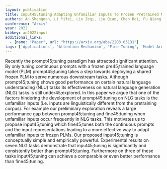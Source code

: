 ```yaml
---
layout: publication
title: Input45;tuning Adapting Unfamiliar Inputs To Frozen Pretrained Models
authors: An Shengnan, Li Yifei, Lin Zeqi, Liu Qian, Chen Bei, Fu Qiang, Chen Weizhu, Zheng Nanning, Lou Jian-guang
conference: "Arxiv"
year: 2022
bibkey: an2022input
additional_links:
  - {name: "Paper", url: "https://arxiv.org/abs/2203.03131"}
tags: ['Applications', 'Attention Mechanism', 'Fine Tuning', 'Model Architecture', 'Pretraining Methods', 'Prompting', 'Training Techniques']
---
```

Recently the prompt45;tuning paradigm has attracted significant attention. By only tuning continuous prompts with a frozen pre45;trained language model (PLM) prompt45;tuning takes a step towards deploying a shared frozen PLM to serve numerous downstream tasks. Although prompt45;tuning shows good performance on certain natural language understanding (NLU) tasks its effectiveness on natural language generation (NLG) tasks is still under45;explored. In this paper we argue that one of the factors hindering the development of prompt45;tuning on NLG tasks is the unfamiliar inputs (i.e. inputs are linguistically different from the pretraining corpus). For example our preliminary exploration reveals a large performance gap between prompt45;tuning and fine45;tuning when unfamiliar inputs occur frequently in NLG tasks. This motivates us to propose input45;tuning which fine45;tunes both the continuous prompts and the input representations leading to a more effective way to adapt unfamiliar inputs to frozen PLMs. Our proposed input45;tuning is conceptually simple and empirically powerful. Experimental results on seven NLG tasks demonstrate that input45;tuning is significantly and consistently better than prompt45;tuning. Furthermore on three of these tasks input45;tuning can achieve a comparable or even better performance than fine45;tuning.
